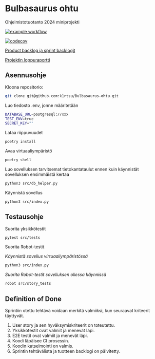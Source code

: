 # Bulbasaurus ohtu

Ohjelmistotuotanto 2024 miniprojekti

[![example workflow](https://github.com/k1rtsu/Bulbasaurus-ohtu/workflows/CI/badge.svg)](https://github.com/k1rtsu/Bulbasaurus-ohtu/actions)

[![codecov](https://codecov.io/gh/k1rtsu/Bulbasaurus-ohtu/graph/badge.svg?token=zzkb53ZKhP)](https://codecov.io/gh/k1rtsu/Bulbasaurus-ohtu)

[Product backlog ja sprint backlogit](https://docs.google.com/spreadsheets/d/1RMMjKq7OOiBKllxChY3m_eDCr9RuxWiq2uwkZbb58no/edit?gid=0#gid=0)

[Projektin loppuraportti](https://helsinkifi-my.sharepoint.com/:w:/g/personal/kkuoppal_ad_helsinki_fi/ERSZ9kPzFp9LlfDrPRuo6wkBXWbB0CdVCKxWLu9WYtuDCw?e=Uxc0OZ)


## Asennusohje

Kloona repositorio:

```bash
git clone git@github.com:k1rtsu/Bulbasaurus-ohtu.git
```

Luo tiedosto .env, jonne määritetään

```bash
DATABASE_URL=postgresql://xxx
TEST_ENV=true
SECRET_KEY=""
```

Lataa riippuvuudet

```bash
poetry install
```

Avaa virtuaaliympäristö

```bash
poetry shell
```

Luo sovelluksen tarvitsemat tietokantataulut ennen kuin käynnistät sovelluksen ensimmäistä kertaa

```bash
python3 src/db_helper.py
```

Käynnistä sovellus

```bash
python3 src/index.py
```

## Testausohje

Suorita yksikkötestit

```bash
pytest src/tests
```

Suorita Robot-testit

_Käynnistä sovellus virtuaaliympäristössä_

```bash
python3 src/index.py
```

_Suorita Robot-testit sovelluksen ollessa käynnissä_

```bash
robot src/story_tests
```

## Definition of Done

Sprintiin otettu tehtävä voidaan merkitä valmiiksi, kun seuraavat kriteerit täyttyvät.

1. User story ja sen hyväksymiskriteerit on toteutettu.
2. Yksikkötestit ovat valmiit ja menevät läpi.
3. E2E testit ovat valmiit ja menevät läpi.
4. Koodi läpäisee CI prosessin.
5. Koodin katselmointi on valmis.
6. Sprintin tehtävälista ja tuotteen backlogi on päivitetty.
